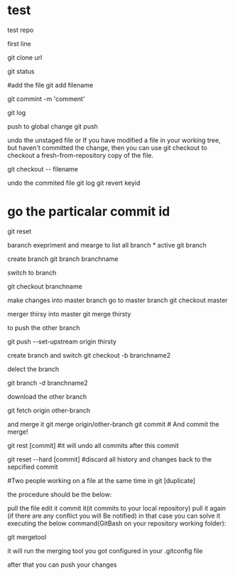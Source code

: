 # test
test repo


first line

git clone url

git status


#add the file 
git add filename
  
git commint -m 'comment'

git log


push to global change
git push 


undo the unstaged file  or
If you have modified a file in your working tree, but haven't committed the change, then you can use git checkout to checkout a fresh-from-repository copy of the file.

git checkout -- filename

undo the commited file 
git log
git revert keyid



# go the particalar commit id
git reset 


baranch exepriment and mearge
to list all branch  * active
git branch 

create branch 
git branch branchname


switch to branch

git checkout branchname

make changes into master branch
go to master branch
git checkout master

merger thirsy into master
git merge thirsty


to push the other branch 

git push --set-upstream origin thirsty


create branch and switch 
git checkout -b branchname2

delect the branch 

git branch -d branchname2


download the other branch

 git fetch origin other-branch
 
 and merge it
 git merge origin/other-branch
 git commit    # And commit the merge!


git rest [commit]
#it will undo all commits after this commit

git reset --hard [commit]
#discard all history and changes back to the sepcified commit




#Two people working on a file at the same time in git [duplicate]

the procedure should be the below:

pull the file
edit it
commit it(it commits to your local repository)
pull it again (if there are any conflict you will Be notified) in that case you can solve it executing the below command(GitBash on your repository working folder):

git mergetool

it will run the merging tool you got configured in your .gitconfig file

after that you can push your changes









